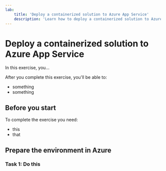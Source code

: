```yaml
---
lab:
    title: 'Deploy a containerized solution to Azure App Service'
    description: 'Learn how to deploy a containerized solution to Azure App Service.'
---
```


# Deploy a containerized solution to Azure App Service

In this exercise, you...

After you complete this exercise, you'll be able to:

* something
* something

## Before you start

To complete the exercise you need:

* this
* that

## Prepare the environment in Azure

### Task 1: Do this


